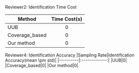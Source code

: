 Reviewer2: Identification Time Cost

|Method|Time Cost(s)|
|----------|:-------------:|
|UUB|0|
|Coverage_based|0|
|Our method|0|


Reviewer4: Identification Accuracy
|Sampling Rate|Identification Accuracy(mean \pm std)|
|----------|:-------------:|
|UUB|0|
|Coverage_based|0|
|Our method|0|

